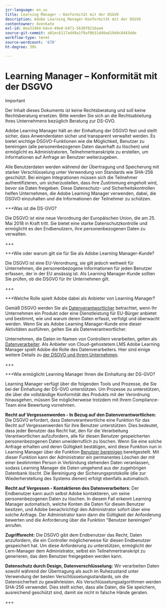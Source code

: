 ```yaml
---
jcr-language: en_us
title: Learning Manager – Konformität mit der DSGVO
description: Adobe Learning Manager-Konformität mit der DSGVO
contentowner: dvenkate
exl-id: 8ea31464-b4ce-49e8-b471-5630f0216aa4
source-git-commit: a01ec6117ad49a1f9af0b31d48ad19ddc8443dde
workflow-type: tm+mt
source-wordcount: '678'
ht-degree: 39%

---
```


# Learning Manager – Konformität mit der DSGVO

>[!IMPORTANT]
>
>Der Inhalt dieses Dokuments ist keine Rechtsberatung und soll keine Rechtsberatung ersetzen. Bitte wenden Sie sich an die Rechtsabteilung Ihres Unternehmens bezüglich Beratung zur DS-GVO.

Adobe Learning Manager hält an der Einhaltung der DSGVO fest und stellt sicher, dass Anwenderdaten sicher und transparent verwaltet werden. Es bietet wichtige DSGVO-Funktionen wie die Möglichkeit, Benutzer zu bereinigen (alle personenbezogenen Daten dauerhaft zu löschen) und ermöglicht es Administratoren, Teilnehmertranskripte zu erstellen, um Informationen auf Anfrage an Benutzer weiterzugeben.

Alle Benutzerdaten werden während der Übertragung und Speicherung mit starker Verschlüsselung unter Verwendung von Standards wie SHA-256 geschützt. Bei einigen Integrationen müssen sich die Teilnehmer authentifizieren, um sicherzustellen, dass ihre Zustimmung eingeholt wird, bevor sie Daten freigeben. Diese Datenschutz- und Sicherheitskontrollen helfen Unternehmen, die Adobe Learning Manager verwenden, dabei, die DSGVO einzuhalten und die Informationen der Teilnehmer zu schützen.

+++Was ist die DS-GVO?

Die DSGVO ist eine neue Verordnung der Europäischen Union, die am 25. Mai 2018 in Kraft tritt. Sie bietet eine starke Datenschutzkontrolle und ermöglicht es den Endbenutzern, ihre personenbezogenen Daten zu verwalten.

+++

+++Wie oder warum gilt sie für Sie als Adobe Learning Manager-Kunde?

Die DSGVO ist eine EU-Verordnung, sie gilt jedoch weltweit für Unternehmen, die personenbezogene Informationen für jeden Benutzer erfassen, der in der EU ansässig ist.  Als Learning Manager-Kunde sollten Sie prüfen, ob die DSGVO für Ihr Unternehmen gilt.

+++

+++Welche Rolle spielt Adobe dabei als Anbieter von Learning Manager?

Gemäß DSGVO werden Sie als [Datenverantwortlicher](https://gdpr-info.eu/art-24-gdpr/) betrachtet, wenn Ihr Unternehmen ein Produkt oder eine Dienstleistung für EU-Bürger anbietet und bestimmt, wie und warum deren Daten erfasst, verfolgt und überwacht werden. Wenn Sie als Adobe Learning Manager-Kunde eine dieser Aktivitäten ausführen, gelten Sie als Datenverantwortlicher.

Unternehmen, die Daten im Namen von Controllern verarbeiten, gelten als [Datenverarbeiter](https://gdpr-info.eu/art-28-gdpr/). Als Anbieter von Cloud-gehostetem LMS Adobe Learning Manager spielt Adobe die Rolle des Datenverarbeiters. Hier sind einige weitere Details zu [der DSGVO und Ihrem Unternehmen](https://www.adobe.com/privacy/general-data-protection-regulation.html).

+++

+++Wie ermöglicht Learning Manager Ihnen die Einhaltung der DS-GVO?

Learning Manager verfügt über die folgenden Tools und Prozesse, die Sie bei der Einhaltung der DS-GVO unterstützen. Um Prozesse zu unterstützen, die über die vollständige Konformität des Produkts mit der Verordnung hinausgehen, müssen Sie möglicherweise trotzdem mit Ihrem Compliance-Team eine Bewertung vornehmen.

**Recht auf Vergessenwerden - In Bezug auf den Datenverantwortlichen:** Die DSGVO erfordert, dass Datenverantwortliche eine Funktion für das Recht auf Vergessenwerden für ihre Benutzer unterstützen. Dies bedeutet, dass jeder Benutzer das Recht hat, den für die Verarbeitung Verantwortlichen aufzufordern, alle für diesen Benutzer gespeicherten personenbezogenen Daten unwiderruflich zu löschen. Wenn Sie eine solche Anfrage erhalten und deren Gültigkeit bestätigen, wird diese Funktion nun in Learning Manager über die Funktion [Benutzer bereinigen](../administrators/feature-summary/purge-users.md) bereitgestellt. Mit dieser Funktion kann der Administrator ein permanentes Löschen der mit einer bestimmten Person in Verbindung stehenden Daten veranlassen, sodass Learning Manager die Daten umgehend aus der zugehörigen Datenbank löscht. Die Bereinigung der Sicherungsprotokolle (die zur Wiederherstellung des Systems dienen) erfolgt ebenfalls automatisch.

**Recht auf Vergessen - Kontaktieren des Datenverarbeiters**: Der Endbenutzer kann auch selbst Adobe kontaktieren, um seine personenbezogenen Daten zu löschen. In diesem Fall erkennt Learning Manager automatisch, welche Konten die Daten für diesen Benutzer besitzen, und Adobe benachrichtigt den Administrator sofort über eine solche Anfrage. Der Administrator kann dann die Gültigkeit der Anforderung bewerten und die Anforderung über die Funktion &quot;Benutzer bereinigen&quot; anrufen.

**Zugriffsrecht:** Die DSGVO gibt dem Endbenutzer das Recht, Daten anzufordern, die ein Controller möglicherweise für diesen Endbenutzer gespeichert hat. Um diese Anforderung zu unterstützen, ermöglicht der Lern-Manager dem Administrator, selbst ein Teilnehmertranskript zu generieren, das dem Benutzer freigegeben werden kann.

**Datenschutz durch Design, Datenverschlüsselung:** Wir verarbeiten Daten sowohl während der Übertragung als auch im Ruhezustand unter Verwendung der besten Verschlüsselungsstandards, um die Datensicherheit zu gewährleisten. Als Verschlüsselungsalgorithmen werden SHA-256 verwendet. Dies stellt sicher, dass alle Daten, die Sie speichern, ausreichend geschützt sind, damit sie nicht in falsche Hände geraten.

+++

